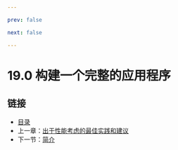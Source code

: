 ```yaml
---

prev: false  

next: false  

---
```


# 19.0 构建一个完整的应用程序

## 链接

- [目录](directory.md)
- 上一章：[出于性能考虑的最佳实践和建议](18.11.md)
- 下一节：[简介](19.1.md)